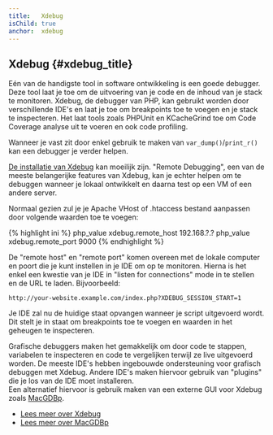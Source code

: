 ```yaml
---
title:   Xdebug
isChild: true
anchor:  xdebug
---
```


## Xdebug {#xdebug_title}

Eén van de handigste tool in software ontwikkeling is een goede debugger. Deze tool laat je toe 
om de uitvoering van je code en de inhoud van je stack te monitoren.
Xdebug, de debugger van PHP, kan gebruikt worden door verschillende IDE's en laat je toe om breakpoints toe te voegen en je stack te inspecteren.
Het laat tools zoals PHPUnit en KCacheGrind toe om Code Coverage analyse uit te voeren en ook code profiling.

Wanneer je vast zit door enkel gebruik te maken van `var_dump()`/`print_r()` kan een debugger je verder helpen.

[De installatie van Xdebug][xdebug-install] kan moeilijk zijn. "Remote Debugging", een van de meeste belangerijke features van Xdebug, kan je echter helpen om te debuggen wanneer je lokaal ontwikkelt en daarna test op een VM of een  andere server.

Normaal gezien zul je je Apache VHost of .htaccess bestand aanpassen door volgende waarden toe te voegen:

{% highlight ini %}
php_value xdebug.remote_host 192.168.?.?
php_value xdebug.remote_port 9000
{% endhighlight %}

De "remote host" en "remote port" komen overeen met de lokale computer en poort die je kunt instellen in je IDE om op te monitoren.
Hierna is het enkel een kwestie van je IDE in "listen for connections" mode in te stellen en de URL te laden. Bijvoorbeeld:

    http://your-website.example.com/index.php?XDEBUG_SESSION_START=1

Je IDE zal nu de huidige staat opvangen wanneer je script uitgevoerd wordt. Dit stelt je in staat om breakpoints toe te voegen en waarden in het geheugen te inspecteren.

Grafische debuggers maken het gemakkelijk om door code te stappen, variabelen te inspecteren en code te vergelijken terwijl ze live uitgevoerd worden.
De meeste IDE's hebben ingebouwde ondersteuning voor grafisch debuggen met Xdebug. Andere IDE's maken hiervoor gebruik van "plugins" die je los van de IDE moet installeren.     
Een alternatief hiervoor is gebruik maken van een externe GUI voor Xdebug zoals [MacGDBp][macgdbp-install].

 * [Lees meer over Xdebug][xdebug-docs]
 * [Lees meer over MacGDBp][macgdbp-install]


[xdebug-install]: https://xdebug.org/docs/install
[xdebug-docs]: https://xdebug.org/docs/
[macgdbp-install]: https://www.bluestatic.org/software/macgdbp/
